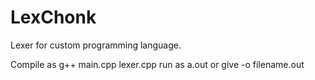 # LexChonk
Lexer for custom programming language.

Compile as g++ main.cpp lexer.cpp
run as a.out or give -o filename.out
